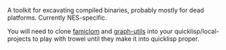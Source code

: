 A toolkit for excavating compiled binaries, probably mostly for dead platforms. Currently NES-specific.

You will need to clone [famiclom](https://github.com/redline6561/famiclom/) and
[graph-utils](https://github.com/kraison/graph-utils.git) into your quicklisp/local-projects
to play with trowel until they make it into quicklisp proper.
